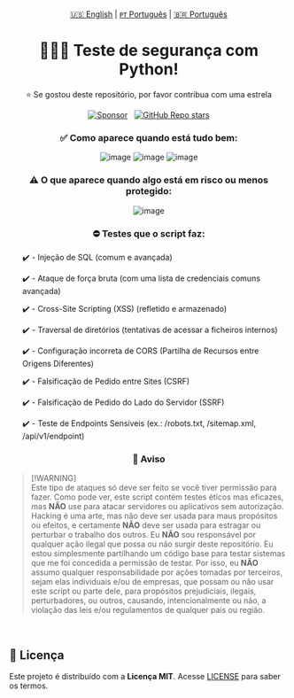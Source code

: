 <!-- |||||||||||||||||||| EN - PT |||||||||||||||||||| -->
<p align='center'>
  <a href="https://github.com/dev-ggomes/security-test-with-python/blob/main/README.md">🇺🇸 English</a> | 
  <a href="https://github.com/dev-ggomes/security-test-with-python/blob/main/README-pt-pt.md">ᴘᴛ Português</a> | 
  <a href="https://github.com/dev-ggomes/security-test-with-python/blob/main/README-pt-br.md">🇧🇷 Português</a>
</p>

<h1 align="center">
  👨🏽‍💻 Teste de segurança com Python!
</h1>

<p align="center">
  ⭐ Se gostou deste repositório, por favor contribua com uma estrela
</p>

<!-- |||||||||||||||||||| SPONSORS & STARS |||||||||||||||||||| -->
<p align='center'>
  <a href="https://github.com/sponsors/dev-ggomes"><img alt="Sponsor" src="https://img.shields.io/badge/sponsor-30363D?style=for-the-badge&logo=GitHub-Sponsors&logoColor=#white" /></a>
  &nbsp;
  <a href="#"><img alt="GitHub Repo stars" src="https://img.shields.io/github/stars/dev-ggomes/security-test-with-python?style=for-the-badge" /></a>
</p>

<div align="center">
  
  ### ✅ Como aparece quando está tudo bem:
  ![image](https://github.com/user-attachments/assets/108227d2-fb4a-49f0-b4ea-a9cb2ee970e7)
  ![image](https://github.com/user-attachments/assets/6c2a144f-cca3-4248-b1a0-85ff6ce0a63c)
  ![image](https://github.com/user-attachments/assets/06a03103-378b-4dda-85fb-ec6fbe979fb5)

  ### ⚠️ O que aparece quando algo está em risco ou menos protegido:
  ![image](https://github.com/user-attachments/assets/5fe449a3-1f32-41ab-9b4a-20002c6af681)

  ### ⛔ Testes que o script faz:
  
</div>

<div align="left">
  <ul>
    ✔️ - Injeção de SQL (comum e avançada)
  </ul>
  <ul>
    ✔️ - Ataque de força bruta (com uma lista de credenciais comuns avançada)
  </ul>
  <ul>
    ✔️ - Cross-Site Scripting (XSS) (refletido e armazenado)
  </ul>
  <ul>
    ✔️ - Traversal de diretórios (tentativas de acessar a ficheiros internos)
  </ul>
  <ul>
    ✔️ - Configuração incorreta de CORS (Partilha de Recursos entre Origens Diferentes)
  </ul>
  <ul>
    ✔️ - Falsificação de Pedido entre Sites (CSRF)
  </ul>
  <ul>
    ✔️ - Falsificação de Pedido do Lado do Servidor (SSRF)
  </ul>
  <ul>
    ✔️ - Teste de Endpoints Sensíveis (ex.: /robots.txt, /sitemap.xml, /api/v1/endpoint)
  </ul>
</div>

<div align="center">
  
  ### 🛑 Aviso

</div>

  > [!WARNING]\
  > Este tipo de ataques só deve ser feito se você tiver permissão para fazer. Como pode ver, este script contém testes éticos mas eficazes, mas **NÃO** use para atacar servidores ou aplicativos sem autorização. Hacking é uma arte, mas não deve ser usada para maus propósitos ou efeitos, e certamente **NÃO** deve ser usada para estragar ou perturbar o trabalho dos outros.
  Eu **NÃO** sou responsável por qualquer ação ilegal que possa ou não surgir deste repositório. Eu estou simplesmente partilhando um código base para testar sistemas que me foi concedida a permissão de testar. Por isso, eu **NÃO** assumo qualquer responsabilidade por ações tomadas por terceiros, sejam elas individuais e/ou de empresas, que possam ou não usar este script ou parte dele, para propósitos prejudiciais, ilegais, perturbadores, ou outros, causando, intencionalmente ou não, a violação das leis e/ou regulamentos de qualquer país ou região.

<br>

## 📄 Licença

<p>
  
  Este projeto é distribuído com a **Licença MIT**. Acesse [LICENSE](https://github.com/dev-ggomes/security-test-with-python?tab=MIT-1-ov-file) para saber os termos.

</p>

